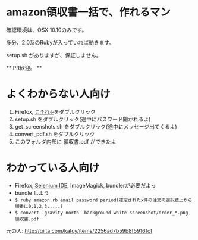 # amazon領収書一括で、作れるマン
確認環境は、OSX 10.10のみです。

多分、2.0系のRubyが入っていれば動きます。

setup.sh がありますが、保証しません。

** PR歓迎。 **

# よくわからない人向け
1. Firefox, [こ↑れ↓](http://release.seleniumhq.org/selenium-ide/2.9.0/selenium-ide-2.9.0.xpi)をダブルクリック
2. setup.sh をダブルクリック(途中にパスワード聞かれるよ)
3. get_screenshots.sh をダブルクリック(途中にメッセージ出てくるよ)
4. convert_pdf.sh をダブルクリック
5. このフォルダ内部に 領収書.pdf ができたよ

# わかっている人向け
 - Firefox, [Selenium IDE](http://release.seleniumhq.org/selenium-ide/2.9.0/selenium-ide-2.9.0.xpi), ImageMagick, bundlerが必要だよっ
 - bundle しよう
 - `$ ruby amazon.rb email password period(確定されたx件の注文の選択肢上から順番に0,1,2,3.....)`
 - `$ convert -gravity north -background white screenshot/order_*.png 領収書.pdf`

元の人: http://qiita.com/katoy/items/2256ad7b59b8f59161cf
